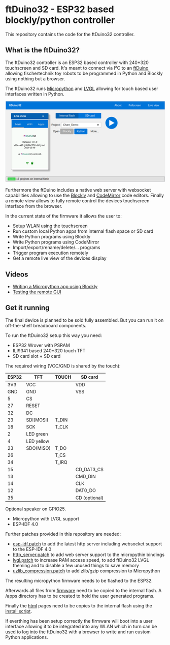 # ftDuino32 - ESP32 based blockly/python controller

This repository contains the code for the ftDuino32 controller.

## What is the ftDuino32?

The ftDuino32 controller is an ESP32 based controller with 240*320
touchscreen and SD card. It's meant to connect via I²C to an
[ftDuino](http://ftduino.de) allowing fischertechnik toy robots to
be programmed in Python and Blockly using nothing but a browser.

The ftDuino32 runs [Micropython](https://micropython.org/) and
[LVGL](https://lvgl.io/) allowing for touch based user interfaces
written in Python.

![ftDuino32](ftduino32_www.png)

Furthermore the ftDuino includes a native web server with websocket
capabilities allowing to use the
[Blockly](https://developers.google.com/blockly) and
[CodeMirror](https://codemirror.net/) code editors. Finally a remote
view allows to fully remote control the devices touchscreen interface
from the browser.

In the current state of the firmware it allows the user to:

- Setup WLAN using the touchscreen
- Run custom local Python apps from internal flash space or SD card
- Write Python programs using Blockly
- Write Python programs using CodeMirror
- Import/export/rename/delete/... programs
- Trigger program execution remotely
- Get a remote live view of the devices display

## Videos

- [Writing a Micropython app using Blockly](https://youtu.be/JS-Ef-26_-E)
- [Testing the remote GUI](https://www.youtube.com/watch?v=9zsAbTVxjMw)

## Get it running

The final device is planned to be sold fully assembled. But you can
run it on off-the-shelf breadboard components.

To run the ftDuino32 setup this way you need:

- ESP32 Wrover with PSRAM
- ILI9341 based 240*320 touch TFT
- SD card slot + SD card

The required wiring (VCC/GND is shared by the touch):

| ESP32 | TFT | TOUCH | SD card |
|-------|---|---|---|
| 3V3 | VCC | | VDD |
| GND | GND | | VSS |
| 5 | CS | | |
| 27 | RESET | | |
| 32 | DC | | |
| 23 | SDI(MOSI) | T_DIN | |
| 18 | SCK | T_CLK| |
| 2 | LED green | | |
| 4 | LED yellow | | |
| 23 | SDO(MISO) | T_DO | |
| 26 | | T_CS | |
| 34 | | T_IRQ | |
| 15 | | | CD_DAT3_CS |
| 13 | | | CMD_DIN |
| 14 | | | CLK |
| 12 | | | DAT0_DO |
| 35 | | | CD (optional) |

Optional speaker on GPIO25.

- Micropython with LVGL support
- ESP-IDF 4.0

Further patches provided in this repository are needed:

- [esp-idf.patch](patches/esp-idf.patch) to add the latest http server including websocket support to the ESP-IDF 4.0
- [http_server.patch](patches/http_server.patch) to add web server support to the micropythin bindings
- [lvgl.patch](patches/lvgl.patch) to increase RAM access speed, to add ftDuino32 LVGL theming and to disable a few unused things to save memory
- [uzlib_compression.patch](patches/uzlib_compression.patch) to add zlib/gzip compression to Micropython

The resulting micropython firmware needs to be flashed to the ESP32.

Afterwards all files from [firmware](firmware/) need to be copied to
the internal flash. A /apps directory has to be created to hold the user
generated programs.

Finally the [html](html/) pages need to be copies to the internal flash
using the [install script](html/install.sh).

If everthing has been setup correctly the firmware will boot into a
user interface allowing it to be integrated into any WLAN which in turn
can be used to log into the ftDuino32 with a browser to write and run
custom Python applications.
